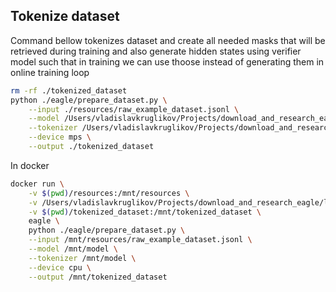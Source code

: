 ## Tokenize dataset

Command bellow tokenizes dataset and create all needed masks that will be retrieved during training and also generate hidden states using verifier model such that in training we can use thoose instead of generating them in online training loop

```bash
rm -rf ./tokenized_dataset
python ./eagle/prepare_dataset.py \
    --input ./resources/raw_example_dataset.jsonl \
    --model /Users/vladislavkruglikov/Projects/download_and_research_eagle/llama2-7b-chat \
    --tokenizer /Users/vladislavkruglikov/Projects/download_and_research_eagle/llama2-7b-chat \
    --device mps \
    --output ./tokenized_dataset
```

In docker

```bash
docker run \
    -v $(pwd)/resources:/mnt/resources \
    -v /Users/vladislavkruglikov/Projects/download_and_research_eagle/llama2-7b-chat:/mnt/model \
    -v $(pwd)/tokenized_dataset:/mnt/tokenized_dataset \
    eagle \
    python ./eagle/prepare_dataset.py \
    --input /mnt/resources/raw_example_dataset.jsonl \
    --model /mnt/model \
    --tokenizer /mnt/model \
    --device cpu \
    --output /mnt/tokenized_dataset
```
